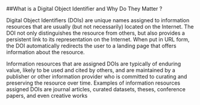 ##What is a Digital Object Identifier and Why Do They Matter ?


Digital Object Identifiers (DOIs) are unique names assigned to information resources that are usually (but not necessarily) located on the Internet. The DOI not only distinguishes the resource from others, but also  provides a persistent link to its representation on the Internet. When put in URL form, the DOI automatically redirects the user to a landing page that offers information about the resource. 

Information resources that are assigned DOIs are typically of enduring value, likely to be used and cited by others, and are maintained by a publisher or other information provider who is committed to curating and preserving the resource over time. Examples of information resources assigned DOIs are journal articles, curated datasets, theses, conference papers, and even creative works 

